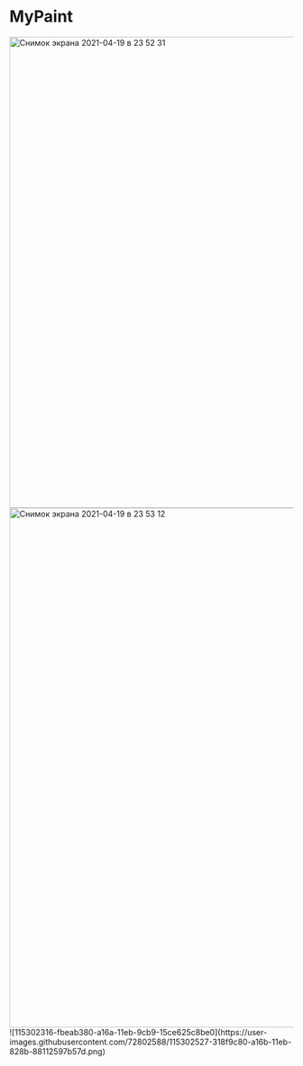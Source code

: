 # MyPaint
<img width="835" alt="Снимок экрана 2021-04-19 в 23 52 31" src="https://user-images.githubusercontent.com/72802588/115302625-4ff59800-a16b-11eb-997b-de353ee7b1b9.png">
<img width="921" alt="Снимок экрана 2021-04-19 в 23 53 12" src="https://user-images.githubusercontent.com/72802588/115301979-95659580-a16a-11eb-9e55-d4c60f809da6.png">
![115302316-fbeab380-a16a-11eb-9cb9-15ce625c8be0](https://user-images.githubusercontent.com/72802588/115302527-318f9c80-a16b-11eb-828b-88112597b57d.png)





